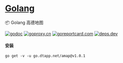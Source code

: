 <h1>
<a href="https://www.dtapp.net/">Golang</a>
</h1>

📦 Golang 高德地图

[comment]: <> (go)
[![godoc](https://pkg.go.dev/badge/go.dtapp.net/amap?status.svg)](https://pkg.go.dev/go.dtapp.net/amap)
[![goproxy.cn](https://goproxy.cn/stats/go.dtapp.net/amap/badges/download-count.svg)](https://goproxy.cn/stats/go.dtapp.net/amap)
[![goreportcard.com](https://goreportcard.com/badge/go.dtapp.net/amap)](https://goreportcard.com/report/go.dtapp.net/amap)
[![deps.dev](https://img.shields.io/badge/deps-go-red.svg)](https://deps.dev/go/go.dtapp.net%2Famap)

#### 安装

```shell
go get -v -u go.dtapp.net/amap@v1.0.1
```
